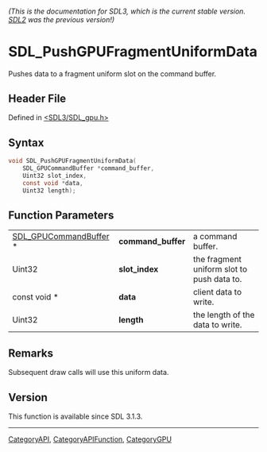 ###### (This is the documentation for SDL3, which is the current stable version. [SDL2](https://wiki.libsdl.org/SDL2/) was the previous version!)
# SDL_PushGPUFragmentUniformData

Pushes data to a fragment uniform slot on the command buffer.

## Header File

Defined in [<SDL3/SDL_gpu.h>](https://github.com/libsdl-org/SDL/blob/main/include/SDL3/SDL_gpu.h)

## Syntax

```c
void SDL_PushGPUFragmentUniformData(
    SDL_GPUCommandBuffer *command_buffer,
    Uint32 slot_index,
    const void *data,
    Uint32 length);
```

## Function Parameters

|                                                |                    |                                            |
| ---------------------------------------------- | ------------------ | ------------------------------------------ |
| [SDL_GPUCommandBuffer](SDL_GPUCommandBuffer) * | **command_buffer** | a command buffer.                          |
| Uint32                                         | **slot_index**     | the fragment uniform slot to push data to. |
| const void *                                   | **data**           | client data to write.                      |
| Uint32                                         | **length**         | the length of the data to write.           |

## Remarks

Subsequent draw calls will use this uniform data.

## Version

This function is available since SDL 3.1.3.

----
[CategoryAPI](CategoryAPI), [CategoryAPIFunction](CategoryAPIFunction), [CategoryGPU](CategoryGPU)

